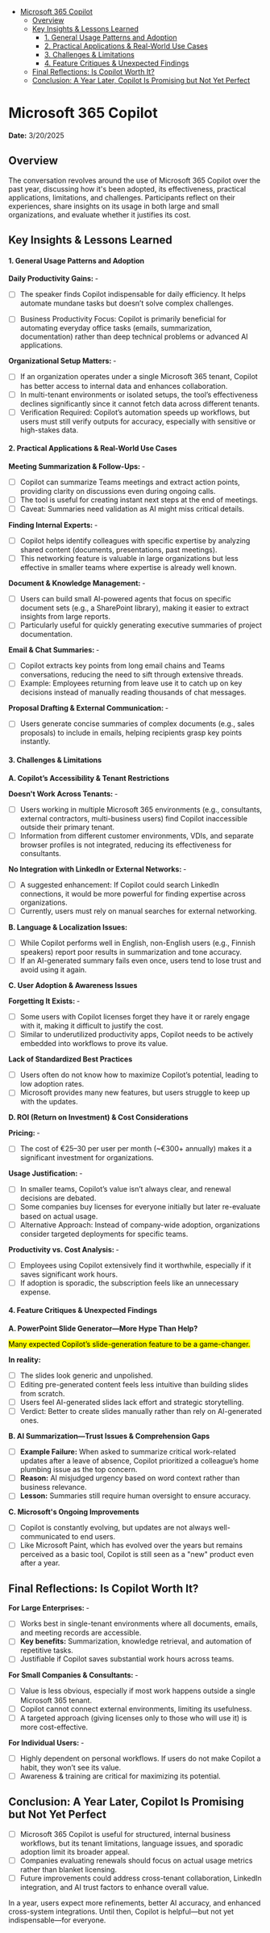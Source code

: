 <!-- Start Document Outline -->

* [Microsoft 365 Copilot](#microsoft-365-copilot)
	* [Overview](#overview)
	* [Key Insights & Lessons Learned](#key-insights--lessons-learned)
		* [1. General Usage Patterns and Adoption](#1-general-usage-patterns-and-adoption)
		* [2. Practical Applications & Real-World Use Cases](#2-practical-applications--real-world-use-cases)
		* [3. Challenges & Limitations](#3-challenges--limitations)
		* [4. Feature Critiques & Unexpected Findings](#4-feature-critiques--unexpected-findings)
	* [Final Reflections: Is Copilot Worth It?](#final-reflections-is-copilot-worth-it)
	* [Conclusion: A Year Later, Copilot Is Promising but Not Yet Perfect](#conclusion-a-year-later-copilot-is-promising-but-not-yet-perfect)

<!-- End Document Outline -->
# Microsoft 365 Copilot
**Date:** 3/20/2025
## Overview
The conversation revolves around the use of Microsoft 365 Copilot over the past year, discussing how it's been adopted, its effectiveness, practical applications, limitations, and challenges. Participants reflect on their experiences, share insights on its usage in both large and small organizations, and evaluate whether it justifies its cost.

## Key Insights & Lessons Learned
#### 1. General Usage Patterns and Adoption
 **Daily Productivity Gains:** &#8209; 
* [ ] The speaker finds Copilot indispensable for daily efficiency. It helps automate mundane tasks but doesn’t solve complex challenges.
* [ ] Business Productivity Focus: Copilot is primarily beneficial for automating everyday office tasks (emails, summarization, documentation) rather than deep technical problems or advanced AI applications.


**Organizational Setup Matters:**
&#8209;
* [ ] If an organization operates under a single Microsoft 365 tenant, Copilot has better access to internal data and enhances collaboration.
* [ ] In multi-tenant environments or isolated setups, the tool’s effectiveness declines significantly since it cannot fetch data across different tenants.
* [ ] Verification Required: Copilot’s automation speeds up workflows, but users must still verify outputs for accuracy, especially with sensitive or high-stakes data.

#### 2. Practical Applications & Real-World Use Cases
**Meeting Summarization & Follow-Ups:** &#8209;
* [ ] Copilot can summarize Teams meetings and extract action points, providing clarity on discussions   even during ongoing calls.
* [ ] The tool is useful for creating instant next steps at the end of meetings.
* [ ] Caveat: Summaries need validation as AI might miss critical details.

**Finding Internal Experts:** &#8209;

* [ ] Copilot helps identify colleagues with specific expertise by analyzing shared content (documents, presentations, past meetings).
* [ ] This networking feature is valuable in large organizations but less effective in smaller teams where expertise is already well known.

**Document & Knowledge Management:** &#8209;

* [ ] Users can build small AI-powered agents that focus on specific document sets (e.g., a SharePoint library), making it easier to extract insights from large reports.
* [ ] Particularly useful for quickly generating executive summaries of project documentation.

**Email & Chat Summaries:** &#8209;

* [ ] Copilot extracts key points from long email chains and Teams conversations, reducing the need to sift through extensive threads.
* [ ] Example: Employees returning from leave use it to catch up on key decisions instead of manually reading thousands of chat messages.

**Proposal Drafting & External Communication:** &#8209;

* [ ] Users generate concise summaries of complex documents (e.g., sales proposals) to include in emails, helping recipients grasp key points instantly.

#### 3. Challenges & Limitations
**A. Copilot’s Accessibility & Tenant Restrictions**

**Doesn't Work Across Tenants:** &#8209;

* [ ] Users working in multiple Microsoft 365 environments (e.g., consultants, external contractors, multi-business users) find Copilot inaccessible outside their primary tenant.
* [ ] Information from different customer environments, VDIs, and separate browser profiles is not integrated, reducing its effectiveness for consultants.

**No Integration with LinkedIn or External Networks:** &#8209;

* [ ] A suggested enhancement: If Copilot could search LinkedIn connections, it would be more powerful for finding expertise across organizations.
* [ ] Currently, users must rely on manual searches for external networking.

**B. Language & Localization Issues:** 
* [ ] While Copilot performs well in English, non-English users (e.g., Finnish speakers) report poor results in summarization and tone accuracy.
* [ ] If an AI-generated summary fails even once, users tend to lose trust and avoid using it again.

**C. User Adoption & Awareness Issues**

**Forgetting It Exists:** &#8209;

* [ ] Some users with Copilot licenses forget they have it or rarely engage with it, making it difficult to justify the cost.
* [ ] Similar to underutilized productivity apps, Copilot needs to be actively embedded into workflows to prove its value.

**Lack of Standardized Best Practices**

* [ ] Users often do not know how to maximize Copilot’s potential, leading to low adoption rates.
* [ ] Microsoft provides many new features, but users struggle to keep up with the updates.

**D. ROI (Return on Investment) & Cost Considerations**

**Pricing:** &#8209; 

* [ ] The cost of €25–30 per user per month (~€300+ annually) makes it a significant investment for organizations.


**Usage Justification:** &#8209;

* [ ] In smaller teams, Copilot’s value isn’t always clear, and renewal decisions are debated.
* [ ] Some companies buy licenses for everyone initially but later re-evaluate based on actual usage.
* [ ] Alternative Approach: Instead of company-wide adoption, organizations consider targeted deployments for specific teams.

**Productivity vs. Cost Analysis:** &#8209;

* [ ] Employees using Copilot extensively find it worthwhile, especially if it saves significant work hours.
* [ ] If adoption is sporadic, the subscription feels like an unnecessary expense.

#### 4. Feature Critiques & Unexpected Findings
**A. PowerPoint Slide Generator—More Hype Than Help?**


<mark>Many expected Copilot’s slide-generation feature to be a game-changer.</mark>

**In reality:**

* [ ] The slides look generic and unpolished.
* [ ] Editing pre-generated content feels less intuitive than building slides from scratch.
* [ ] Users feel AI-generated slides lack effort and strategic storytelling.
* [ ] Verdict: Better to create slides manually rather than rely on AI-generated ones.

**B. AI Summarization—Trust Issues & Comprehension Gaps**

* [ ] **Example Failure:** When asked to summarize critical work-related updates after a leave of absence, Copilot prioritized a colleague’s home plumbing issue as the top concern.
* [ ] **Reason:** AI misjudged urgency based on word context rather than business relevance.
* [ ] **Lesson:** Summaries still require human oversight to ensure accuracy.

**C. Microsoft's Ongoing Improvements**

* [ ] Copilot is constantly evolving, but updates are not always well-communicated to end users.
* [ ] Like Microsoft Paint, which has evolved over the years but remains perceived as a basic tool, Copilot is still seen as a "new" product even after a year.

## Final Reflections: Is Copilot Worth It?

**For Large Enterprises:** &#8209;

* [ ] Works best in single-tenant environments where all documents, emails, and meeting records are accessible.
* [ ] **Key benefits:** Summarization, knowledge retrieval, and automation of repetitive tasks.
* [ ] Justifiable if Copilot saves substantial work hours across teams.

**For Small Companies & Consultants:** &#8209;

* [ ] Value is less obvious, especially if most work happens outside a single Microsoft 365 tenant.
* [ ] Copilot cannot connect external environments, limiting its usefulness.
* [ ] A targeted approach (giving licenses only to those who will use it) is more cost-effective.

**For Individual Users:** &#8209;

* [ ] Highly dependent on personal workflows. If users do not make Copilot a habit, they won’t see its value.
* [ ] Awareness & training are critical for maximizing its potential.

## Conclusion: A Year Later, Copilot Is Promising but Not Yet Perfect

* [ ] Microsoft 365 Copilot is useful for structured, internal business workflows, but its tenant limitations, language issues, and sporadic adoption limit its broader appeal.
* [ ] Companies evaluating renewals should focus on actual usage metrics rather than blanket licensing.
* [ ] Future improvements could address cross-tenant collaboration, LinkedIn integration, and AI trust factors to enhance overall value.

In a year, users expect more refinements, better AI accuracy, and enhanced cross-system integrations. Until then, Copilot is helpful—but not yet indispensable—for everyone.






